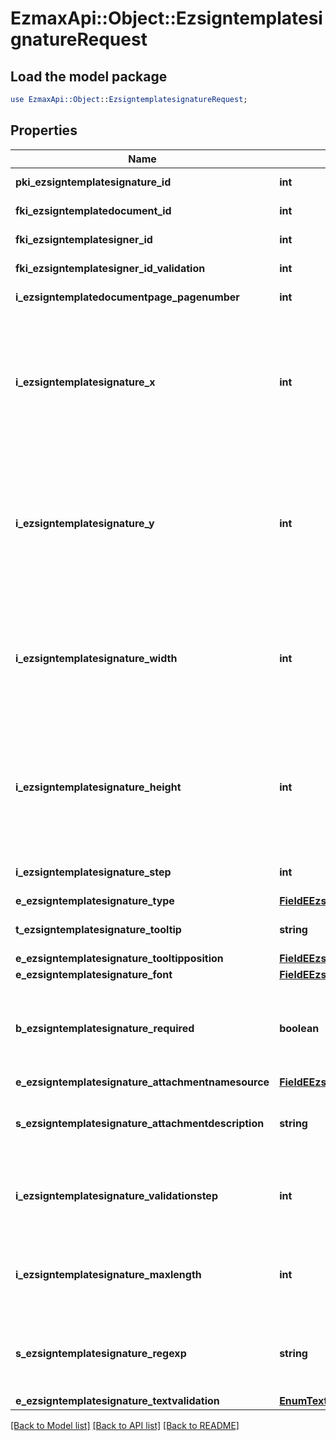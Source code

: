 # EzmaxApi::Object::EzsigntemplatesignatureRequest

## Load the model package
```perl
use EzmaxApi::Object::EzsigntemplatesignatureRequest;
```

## Properties
Name | Type | Description | Notes
------------ | ------------- | ------------- | -------------
**pki_ezsigntemplatesignature_id** | **int** | The unique ID of the Ezsigntemplatesignature | [optional] 
**fki_ezsigntemplatedocument_id** | **int** | The unique ID of the Ezsigntemplatedocument | 
**fki_ezsigntemplatesigner_id** | **int** | The unique ID of the Ezsigntemplatesigner | 
**fki_ezsigntemplatesigner_id_validation** | **int** | The unique ID of the Ezsigntemplatesigner | [optional] 
**i_ezsigntemplatedocumentpage_pagenumber** | **int** | The page number in the Ezsigntemplatedocument | 
**i_ezsigntemplatesignature_x** | **int** | The X coordinate (Horizontal) where to put the Ezsigntemplatesignature on the page.  Coordinate is calculated at 100dpi (dot per inch). So for example, if you want to put the Ezsigntemplatesignature 2 inches from the left border of the page, you would use \&quot;200\&quot; for the X coordinate. | 
**i_ezsigntemplatesignature_y** | **int** | The Y coordinate (Vertical) where to put the Ezsigntemplatesignature on the page.  Coordinate is calculated at 100dpi (dot per inch). So for example, if you want to put the Ezsigntemplatesignature 3 inches from the top border of the page, you would use \&quot;300\&quot; for the Y coordinate. | 
**i_ezsigntemplatesignature_width** | **int** | The width of the Ezsigntemplatesignature.  Size is calculated at 100dpi (dot per inch). So for example, if you want the Ezsigntemplatesignature to have a width of 2 inches, you would use \&quot;200\&quot; for the iEzsigntemplatesignatureWidth. | [optional] 
**i_ezsigntemplatesignature_height** | **int** | The height of the Ezsigntemplatesignature.  Size is calculated at 100dpi (dot per inch). So for example, if you want the Ezsigntemplatesignature to have an height of 2 inches, you would use \&quot;200\&quot; for the iEzsigntemplatesignatureHeight. | [optional] 
**i_ezsigntemplatesignature_step** | **int** | The step when the Ezsigntemplatesigner will be invited to sign | 
**e_ezsigntemplatesignature_type** | [**FieldEEzsigntemplatesignatureType**](FieldEEzsigntemplatesignatureType.md) |  | 
**t_ezsigntemplatesignature_tooltip** | **string** | A tooltip that will be presented to Ezsigntemplatesigner about the Ezsigntemplatesignature | [optional] 
**e_ezsigntemplatesignature_tooltipposition** | [**FieldEEzsigntemplatesignatureTooltipposition**](FieldEEzsigntemplatesignatureTooltipposition.md) |  | [optional] 
**e_ezsigntemplatesignature_font** | [**FieldEEzsigntemplatesignatureFont**](FieldEEzsigntemplatesignatureFont.md) |  | [optional] 
**b_ezsigntemplatesignature_required** | **boolean** | Whether the Ezsigntemplatesignature is required or not. This field is relevant only with Ezsigntemplatesignature with eEzsigntemplatesignatureType &#x3D; Attachments. | [optional] 
**e_ezsigntemplatesignature_attachmentnamesource** | [**FieldEEzsigntemplatesignatureAttachmentnamesource**](FieldEEzsigntemplatesignatureAttachmentnamesource.md) |  | [optional] 
**s_ezsigntemplatesignature_attachmentdescription** | **string** | The description attached to the attachment name added in Ezsigntemplatesignature of eEzsigntemplatesignatureType Attachments | [optional] 
**i_ezsigntemplatesignature_validationstep** | **int** | The step when the Ezsigntemplatesigner will be invited to validate the Ezsigntemplatesignature of eEzsigntemplatesignatureType Attachments | [optional] 
**i_ezsigntemplatesignature_maxlength** | **int** | The maximum length for the value in the Ezsigntemplatesignature  This can only be set if eEzsigntemplatesignatureType is **FieldText** or **FieldTextarea** | [optional] 
**s_ezsigntemplatesignature_regexp** | **string** | A regular expression to indicate what values are acceptable for the Ezsigntemplatesignature.  This can only be set if eEzsigntemplatesignatureType is **Text** or **Textarea** | [optional] 
**e_ezsigntemplatesignature_textvalidation** | [**EnumTextvalidation**](EnumTextvalidation.md) |  | [optional] 

[[Back to Model list]](../README.md#documentation-for-models) [[Back to API list]](../README.md#documentation-for-api-endpoints) [[Back to README]](../README.md)


